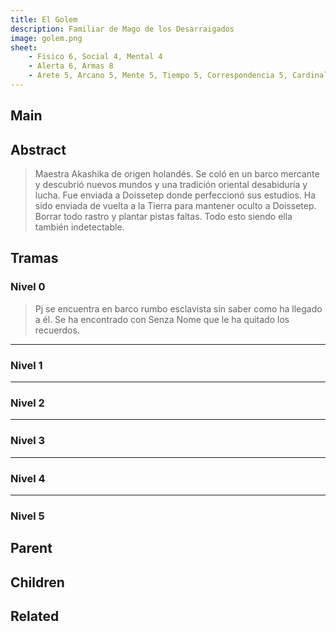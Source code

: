 ```yaml
---
title: El Golem
description: Familiar de Mago de los Desarraigados 
image: golem.png
sheet:
    - Fisico 6, Social 4, Mental 4
    - Alerta 6, Armas 8
    - Arete 5, Arcano 5, Mente 5, Tiempo 5, Correspondencia 5, Cardinal 4
---
```



## Main

<Card :slug="$page.frontmatter.slug"/>

## Abstract

> Maestra Akashika de origen holandés. Se coló en un barco mercante y descubrió nuevos mundos y una tradición oriental 
> desabiduría y lucha. Fue enviada a Doissetep donde perfeccionó sus estudios. Ha sido enviada de vuelta a la Tierra 
> para mantener oculto a Doissetep. Borrar todo rastro y plantar pistas faltas.
> Todo esto siendo ella también indetectable.

<!-- more -->

## Tramas

### Nivel 0
> Pj se encuentra en barco rumbo esclavista sin saber como ha llegado a él. Se ha encontrado con Senza Nome que le ha quitado los recuerdos.
----------------------------
### Nivel 1

----------------------------
### Nivel 2

----------------------------
### Nivel 3

----------------------------
### Nivel 4

----------------------------
### Nivel 5



## Parent

<TagCard :slug="$page.frontmatter.parent" />

## Children

<TagList :parent="$page.frontmatter.parent + '/' + $page.frontmatter.slug"/>

## Related

<TagList :parent="$page.frontmatter.parent" :exclude="$page.frontmatter.slug"/>
